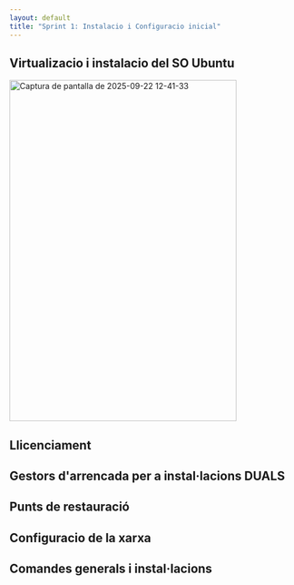 ```yaml
---
layout: default
title: "Sprint 1: Instalacio i Configuracio inicial"
---
```


## Virtualizacio i instalacio del SO Ubuntu

<img width="400" height="600" alt="Captura de pantalla de 2025-09-22 12-41-33" src="https://github.com/user-attachments/assets/34f564ce-6f22-422d-b66b-30c7b06d8889" />


















## Llicenciament
## Gestors d'arrencada per a instal·lacions DUALS
## Punts de restauració
## Configuracio de la xarxa 
## Comandes generals i instal·lacions 
